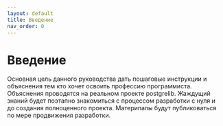 ```yaml
---
layout: default
title: Введение
nav_order: 0
---
```

# Введение
Основная цель данного руководства дать пошаговые инструкции и объяснения тем кто хочет освоить профессию программиста. Объяснения проводятся на реальном проекте postgrelib.
Жаждущий знаний будет поэтапно знакомиться с процессом разработки с нуля и до создания полноценного проекта. Материпалы будут публиковаться по мере продвижения разработки.
